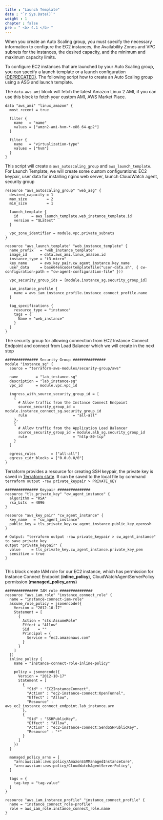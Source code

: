 ```yaml
---
title : "Launch Template"
date : "`r Sys.Date()`"
weight : 1
chapter : false
pre : " <b> 4.1 </b> "
---
```


When you create an Auto Scaling group, you must specify the necessary information to configure the EC2 instances, the Availability Zones and VPC subnets for the instances, the desired capacity, and the minimum and maximum capacity limits.

To configure EC2 instances that are launched by your Auto Scaling group, you can specify a launch template or a launch configuration [(DEPRECATED)](https://docs.aws.amazon.com/autoscaling/ec2/userguide/create-auto-scaling-groups-launch-configuration.html). The following script how to create an Auto Scaling group using a ASG and launch template.


The `data.aws_ami` block will fetch the latest Amazon Linux 2 AMI, if you can use this block to fetch your custom AMI, AWS Market Place.

```
data "aws_ami" "linux_amazon" {
  most_recent = true

  filter {
    name   = "name"
    values = ["amzn2-ami-hvm-*-x86_64-gp2"]
  }

  filter {
    name   = "virtualization-type"
    values = ["hvm"]
  }
}
```

This script will create a `aws_autoscaling_group` and `aws_launch_template`. For Launch Template, we will create some custom configurations: EC2 keypair, user data for installing nginx web server, launch CloudWatch agent, security group

```
resource "aws_autoscaling_group" "web_asg" {
  desired_capacity = 1
  max_size         = 2
  min_size         = 1

  launch_template {
    id      = aws_launch_template.web_instance_template.id
    version = "$Latest"
  }

  vpc_zone_identifier = module.vpc.private_subnets
}

resource "aws_launch_template" "web_instance_template" {
  name_prefix   = "web_instance_template"
  image_id      = data.aws_ami.linux_amazon.id
  instance_type = "t3.micro"
  key_name      = aws_key_pair.cw_agent_instance.key_name
  user_data     = base64encode(templatefile("user-data.sh", { cw-configuration-path = "cw-agent-configuration-file" }))

  vpc_security_group_ids = [module.instance_sg.security_group_id]

  iam_instance_profile {
    name = aws_iam_instance_profile.instance_connect_profile.name
  }

  tag_specifications {
    resource_type = "instance"
    tags = {
      Name = "web_instance"
    }
  }
}
```

The security group for allowing connection from EC2 Instance Connect Endpoint and connect from Load Balancer which we will create in the next step
```
############### Security Group ###############
module "instance_sg" {
  source = "terraform-aws-modules/security-group/aws"

  name        = "lab_instance-sg"
  description = "lab_instance-sg"
  vpc_id      = module.vpc.vpc_id

  ingress_with_source_security_group_id = [
    {
      # Allow traffic from the Instance Connect Endpoint
      source_security_group_id = module.instance_connect_sg.security_group_id
      rule                     = "all-all"
    },
    {
      # Allow traffic from the Application Load Balancer
      source_security_group_id = module.alb_sg.security_group_id
      rule                     = "http-80-tcp"
    }
  ]

  egress_rules       = ["all-all"]
  egress_cidr_blocks = ["0.0.0.0/0"]
}
```

Terraform provides a resource for creating SSH keypair, the private key is saved in [Terraform state](https://developer.hashicorp.com/terraform/language/state). It can be saved to the local file by command `terraform output -raw private_keypair > PRIVATE_KEY`
```
############### Keypair ###############
resource "tls_private_key" "cw_agent_instance" {
  algorithm = "RSA"
  rsa_bits  = 4096
}

resource "aws_key_pair" "cw_agent_instance" {
  key_name   = "cw_agent_instance"
  public_key = tls_private_key.cw_agent_instance.public_key_openssh
}

# Output: "terraform output -raw private_keypair > cw_agent_instance" to save private key
output "private_keypair" {
  value     = tls_private_key.cw_agent_instance.private_key_pem
  sensitive = true
}


```
This block create IAM role for our EC2 instance, which has permission for Instance Connect Endpoint (**inline_policy**), CloudWatchAgentServerPolicy permission (**managed_policy_arns**) 


```
############### IAM role ###############
resource "aws_iam_role" "instance_connect_role" {
  name = "instance-connect-iam-role"
  assume_role_policy = jsonencode({
    Version = "2012-10-17"
    Statement = [
      {
        Action = "sts:AssumeRole"
        Effect = "Allow"
        Sid    = ""
        Principal = {
          Service = "ec2.amazonaws.com"
        }
      }
    ]
  })
  inline_policy {
    name = "instance-connect-role-inline-policy"

    policy = jsonencode({
      Version = "2012-10-17"
      Statement = [
        {
          "Sid" : "EC2InstanceConnect",
          "Action" : "ec2-instance-connect:OpenTunnel",
          "Effect" : "Allow",
          "Resource" : aws_ec2_instance_connect_endpoint.lab_instance.arn
        },
        {
          "Sid" : "SSHPublicKey",
          "Effect" : "Allow",
          "Action" : "ec2-instance-connect:SendSSHPublicKey",
          "Resource" : "*"
        }
      ]
    })
  }

  managed_policy_arns = [
    "arn:aws:iam::aws:policy/AmazonSSMManagedInstanceCore",
    "arn:aws:iam::aws:policy/CloudWatchAgentServerPolicy",
  ]

  tags = {
    tag-key = "tag-value"
  }
}

resource "aws_iam_instance_profile" "instance_connect_profile" {
  name = "instance_connect_role-profile"
  role = aws_iam_role.instance_connect_role.name
}
```



